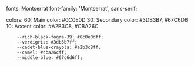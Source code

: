 fonts:
    Montserrat
    font-family: 'Montserrat', sans-serif;

colors:
        60: Main color: #0C0E0D
        30: Secondary color: #3DB3B7, #67C6D6
        10: Accent color: #A2B3C8, #CBA26C

        --rich-black-fogra-39: #0c0e0dff;
        --verdigris: #3db3b7ff;
        --cadet-blue-crayola: #a2b3c8ff;
        --camel: #cba26cff;
        --middle-blue: #67c6d6ff; 